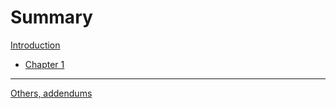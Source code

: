 # Summary

[Introduction](README.md)
- [Chapter 1](./chapter_1.md)
----------------
[Others, addendums](zzz_extras.md)